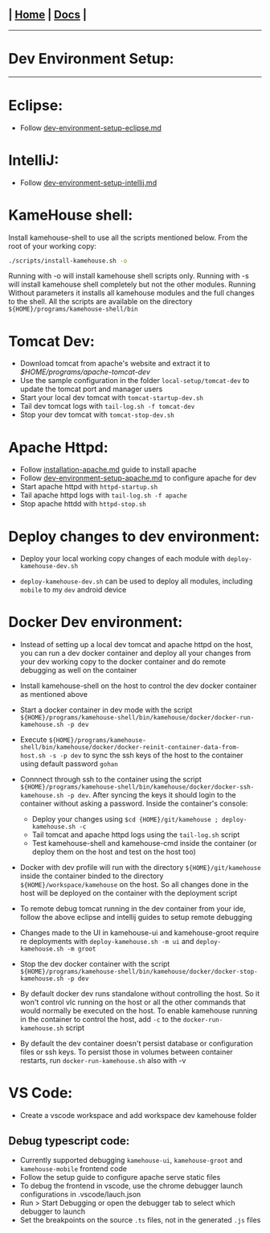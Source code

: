 | [Home](/README.md) | [Docs](/docs/README.md) |
---------------------------------------------------------------

*********************

# Dev Environment Setup:

*********************

# Eclipse:

- Follow [dev-environment-setup-eclipse.md](/docs/dev-environment/dev-environment-setup-eclipse.md) 

# IntelliJ:

- Follow [dev-environment-setup-intellij.md](/docs/dev-environment/dev-environment-setup-intellij.md) 

# KameHouse shell:

Install kamehouse-shell to use all the scripts mentioned below. From the root of your working copy:
```sh
./scripts/install-kamehouse.sh -o
```
Running with -o will install kamehouse shell scripts only. 
Running with -s will install kamehouse shell completely but not the other modules. 
Running Without parameters it installs all kamehouse modules and the full changes to the shell.
All the scripts are available on the directory `${HOME}/programs/kamehouse-shell/bin`

# Tomcat Dev:

* Download tomcat from apache's website and extract it to *$HOME/programs/apache-tomcat-dev*
* Use the sample configuration in the folder `local-setup/tomcat-dev` to update the tomcat port and manager users
* Start your local dev tomcat with `tomcat-startup-dev.sh`
* Tail dev tomcat logs with `tail-log.sh -f tomcat-dev`
* Stop your dev tomcat with `tomcat-stop-dev.sh`

# Apache Httpd:

- Follow [installation-apache.md](/docs/installation/installation-apache.md) guide to install apache 
- Follow [dev-environment-setup-apache.md](/docs/dev-environment/dev-environment-setup-apache.md) to configure apache for dev
- Start apache httpd with `httpd-startup.sh`
- Tail apache httpd logs with `tail-log.sh -f apache`
- Stop apache httdd with `httpd-stop.sh`

# Deploy changes to dev environment:

* Deploy your local working copy changes of each module with `deploy-kamehouse-dev.sh`
- `deploy-kamehouse-dev.sh` can be used to deploy all modules, including `mobile` to my `dev` android device

# Docker Dev environment:

- Instead of setting up a local dev tomcat and apache httpd on the host, you can run a dev docker container and deploy all your changes from your dev working copy to the docker container and do remote debugging as well on the container

- Install kamehouse-shell on the host to control the dev docker container as mentioned above

- Start a docker container in dev mode with the script `${HOME}/programs/kamehouse-shell/bin/kamehouse/docker/docker-run-kamehouse.sh -p dev`

- Execute `${HOME}/programs/kamehouse-shell/bin/kamehouse/docker/docker-reinit-container-data-from-host.sh -s -p dev` to sync the ssh keys of the host to the container using default password `gohan`

- Connnect through ssh to the container using the script `${HOME}/programs/kamehouse-shell/bin/kamehouse/docker/docker-ssh-kamehouse.sh -p dev`. After syncing the keys it should login to the container without asking a password. Inside the container's console:
  - Deploy your changes using `$cd {HOME}/git/kamehouse ; deploy-kamehouse.sh -c`
  - Tail tomcat and apache httpd logs using the `tail-log.sh` script
  - Test kamehouse-shell and kamehouse-cmd inside the container (or deploy them on the host and test on the host too)

- Docker with dev profile will run with the directory `${HOME}/git/kamehouse` inside the container binded to the directory `${HOME}/workspace/kamehouse` on the host. So all changes done in the host will be deployed on the container with the deployment script

- To remote debug tomcat running in the dev container from your ide, follow the above eclipse and intellij guides to setup remote debugging

- Changes made to the UI in kamehouse-ui and kamehouse-groot require re deployments with `deploy-kamehouse.sh -m ui` and `deploy-kamehouse.sh -m groot`

- Stop the dev docker container with the script `${HOME}/programs/kamehouse-shell/bin/kamehouse/docker/docker-stop-kamehouse.sh -p dev`

- By default docker dev runs standalone without controlling the host. So it won't control vlc running on the host or all the other commands that would normally be executed on the host. To enable kamehouse running in the container to control the host, add `-c` to the `docker-run-kamehouse.sh` script

- By default the dev container doesn't persist database or configuration files or ssh keys. To persist those in volumes between container restarts, run `docker-run-kamehouse.sh` also with -v

# VS Code:

* Create a vscode workspace and add workspace dev kamehouse folder

## Debug typescript code:

* Currently supported debugging `kamehouse-ui`, `kamehouse-groot` and `kamehouse-mobile` frontend code
* Follow the setup guide to configure apache serve static files
* To debug the frontend in vscode, use the chrome debugger launch configurations in .vscode/lauch.json
* Run > Start Debugging or open the debugger tab to select which debugger to launch
* Set the breakpoints on the source `.ts` files, not in the generated `.js` files
